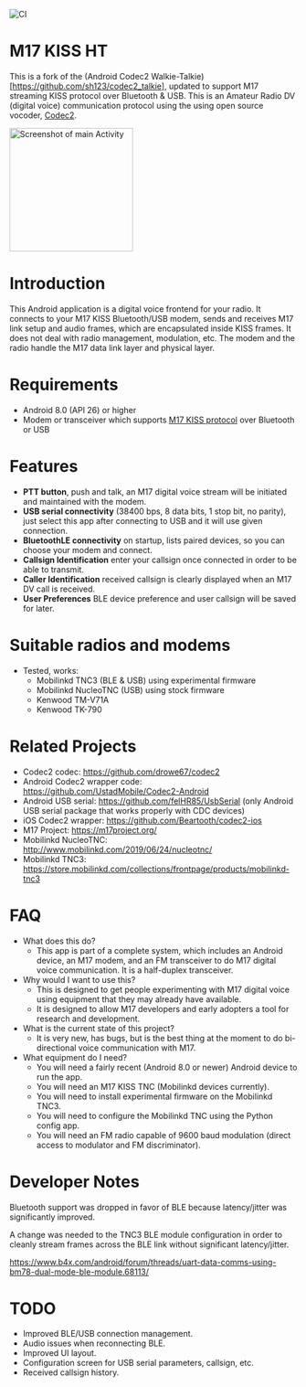 ![CI](https://github.com/sh123/codec2_talkie/workflows/CI/badge.svg)

# M17 KISS HT
This is a fork of the (Android Codec2 Walkie-Talkie)[https://github.com/sh123/codec2_talkie],
updated to support M17 streaming KISS protocol over Bluetooth & USB.  This is an Amateur Radio DV
(digital voice) communication protocol using the using open source vocoder,
[Codec2](https://github.com/drowe67/codec2).

<img alt="Screenshot of main Activity" url="images/screenshot.png " width="216" />

# Introduction
This Android application is a digital voice frontend for your radio. It connects to your M17
KISS Bluetooth/USB modem, sends and receives M17 link setup and audio frames, which are
encapsulated inside KISS frames. It does not deal with radio management, modulation, etc.
The modem and the radio handle the M17 data link layer and physical layer.

# Requirements
- Android 8.0 (API 26) or higher
- Modem or transceiver which supports
  [M17 KISS protocol](https://m17-protocol-specification.readthedocs.io/en/latest/kiss_protocol.html)
  over Bluetooth or USB

# Features
- **PTT button**, push and talk, an M17 digital voice stream will be initiated and maintained with
  the modem.
- **USB serial connectivity** (38400 bps, 8 data bits, 1 stop bit, no parity), just select this app
  after connecting to USB and it will use given connection.
- **BluetoothLE connectivity** on startup, lists paired devices, so you can choose your modem and
  connect.
- **Callsign Identification** enter your callsign once connected in order to be able to transmit.
- **Caller Identification** received callsign is clearly displayed when an M17 DV call is received.
- **User Preferences** BLE device preference and user callsign will be saved for later.

# Suitable radios and modems
- Tested, works:
  - Mobilinkd TNC3 (BLE & USB) using experimental firmware
  - Mobilinkd NucleoTNC (USB) using stock firmware
  - Kenwood TM-V71A
  - Kenwood TK-790

# Related Projects
- Codec2 codec: https://github.com/drowe67/codec2
- Android Codec2 wrapper code: https://github.com/UstadMobile/Codec2-Android
- Android USB serial: https://github.com/felHR85/UsbSerial (only Android USB serial package that works properly with CDC devices)
- iOS Codec2 wrapper: https://github.com/Beartooth/codec2-ios
- M17 Project: https://m17project.org/
- Mobilinkd NucleoTNC: http://www.mobilinkd.com/2019/06/24/nucleotnc/ 
- Mobilinkd TNC3: https://store.mobilinkd.com/collections/frontpage/products/mobilinkd-tnc3

# FAQ
- What does this do?
  - This app is part of a complete system, which includes an Android device, an M17 modem,
    and an FM transceiver to do M17 digital voice communication.  It is a half-duplex transceiver.
- Why would I want to use this?
  - This is designed to get people experimenting with M17 digital voice using equipment that
    they may already have available.
  - It is designed to allow M17 developers and early adopters a tool for research and development.
- What is the current state of this project?
  - It is very new, has bugs, but is the best thing at the moment to do bi-directional voice
    communication with M17.
- What equipment do I need?
  - You will need a fairly recent (Android 8.0 or newer) Android device to run the app.
  - You will need an M17 KISS TNC (Mobilinkd devices currently).
  - You will need to install experimental firmware on the Mobilinkd TNC3.
  - You will need to configure the Mobilinkd TNC using the Python config app.
  - You will need an FM radio capable of 9600 baud modulation (direct access to modulator and
    FM discriminator).

# Developer Notes

Bluetooth support was dropped in favor of BLE because latency/jitter was significantly improved.

A change was needed to the TNC3 BLE module configuration in order to cleanly stream frames
across the BLE link without significant latency/jitter.

https://www.b4x.com/android/forum/threads/uart-data-comms-using-bm78-dual-mode-ble-module.68113/

# TODO
- Improved BLE/USB connection management.
- Audio issues when reconnecting BLE.
- Improved UI layout.
- Configuration screen for USB serial parameters, callsign, etc.
- Received callsign history.

